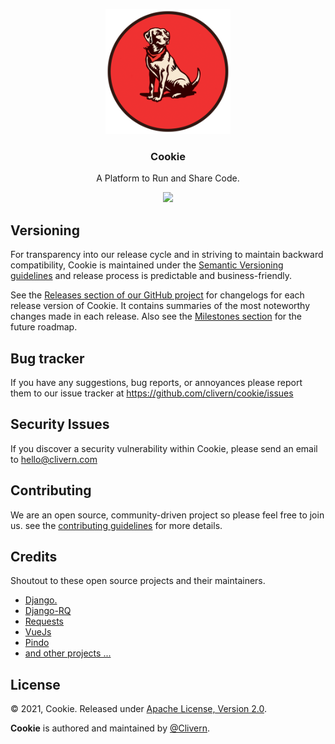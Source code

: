 <p align="center">
    <img alt="Cookie Logo" src="/assets/img/logo.png" height="200" />
    <h3 align="center">Cookie</h3>
    <p align="center">A Platform to Run and Share Code.</p>
    <p align="center">
        <a href="https://github.com/Clivern/Cookie/actions/workflows/ci.yml">
            <img src="https://github.com/Clivern/Cookie/actions/workflows/ci.yml/badge.svg"/>
        </a>
    </p>
</p>


## Versioning

For transparency into our release cycle and in striving to maintain backward compatibility, Cookie is maintained under the [Semantic Versioning guidelines](https://semver.org/) and release process is predictable and business-friendly.

See the [Releases section of our GitHub project](https://github.com/clivern/cookie/releases) for changelogs for each release version of Cookie. It contains summaries of the most noteworthy changes made in each release. Also see the [Milestones section](https://github.com/clivern/cookie/milestones) for the future roadmap.

## Bug tracker

If you have any suggestions, bug reports, or annoyances please report them to our issue tracker at https://github.com/clivern/cookie/issues


## Security Issues

If you discover a security vulnerability within Cookie, please send an email to [hello@clivern.com](mailto:hello@clivern.com)


## Contributing

We are an open source, community-driven project so please feel free to join us. see the [contributing guidelines](CONTRIBUTING.md) for more details.


## Credits

Shoutout to these open source projects and their maintainers.

- [Django.](https://www.djangoproject.com/)
- [Django-RQ](https://github.com/rq/django-rq)
- [Requests](https://github.com/psf/requests)
- [VueJs](https://github.com/vuejs/vue)
- [Pindo](https://github.com/Clivern/Pindo)
- [and other projects ...](requirements.txt)


## License

© 2021, Cookie. Released under [Apache License, Version 2.0](https://www.apache.org/licenses/LICENSE-2.0).

**Cookie** is authored and maintained by [@Clivern](https://github.com/clivern).
